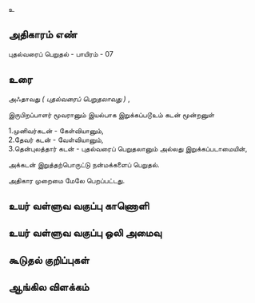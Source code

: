 உ


## அதிகாரம் எண்

புதல்வரைப் பெறுதல் - பாயிரம் - 07


## உரை 

அஃதாவது _( புதல்வரைப் பெறுதலாவது )_ ,  

இருபிறப்பாளர் மூவரானும் இயல்பாக இறுக்கப்படூஉம் கடன் மூன்றனுள் 

1.முனிவர்கடன் - கேள்வியானும்,  
2.தேவர் கடன் - வேள்வியானும்,  
3.தென்புலத்தார் கடன் - புதல்வரைப் பெறுதலானும் அல்லது இறுக்கப்படாமையின்,  

அக்கடன் இறுத்தற்பொருட்டு நன்மக்களைப் பெறுதல்.  

அதிகார முறைமை மேலே பெறப்பட்டது.


## உயர் வள்ளுவ வகுப்பு காணொளி


## உயர் வள்ளுவ வகுப்பு ஒலி அமைவு 


## கூடுதல் குறிப்புகள்


## ஆங்கில விளக்கம்
